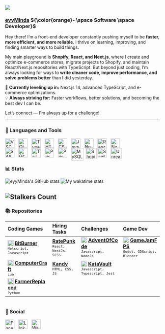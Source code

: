 ![](https://i.giphy.com/media/26tnahvHbOf16adJS/giphy.webp)


### [eyyMinda](https://eyyminda.vercel.app/) ${\color{orange}- \space Software \space Developer}$  

Hey there! I’m a front-end developer constantly pushing myself to be **faster, more efficient, and more reliable**. I thrive on learning, improving, and finding smarter ways to build things.  

My main playground is **Shopify, React, and Next.js**, where I create and optimize e-commerce stores, migrate projects to Shopify, and maintain React/Next.js repositories with TypeScript. But beyond just coding, I’m always looking for ways to **write cleaner code, improve performance, and solve problems better** than I did yesterday.  

🚀 **Currently leveling up in:** Next.js 14, advanced TypeScript, and e-commerce optimizations.  
💡 **Always striving for:** Faster workflows, better solutions, and becoming the best dev I can be.  

Let’s connect — I'm always up for a challenge!  

 
---

### 🧰 Languages and Tools

<a href="https://code.visualstudio.com/" target="_blank" title="Visual Studio Code" rel="noreferrer"><img align="left" alt="VSCode" width="30px" style="padding-right:10px;" src="https://cdn.jsdelivr.net/gh/devicons/devicon/icons/vscode/vscode-original.svg" /></a>

<a href="https://git-scm.com/" target="_blank" title="Sanity" rel="Git"><img align="left" alt="Git" width="30px" style="padding-right:10px;" src="https://cdn.jsdelivr.net/gh/devicons/devicon/icons/git/git-original.svg" /></a>

<a href="https://www.typescriptlang.org/" target="_blank" title="Typescript" rel="noreferrer"><img align="left" alt="TypeScript" width="30px" style="padding-right:10px;" src="https://cdn.jsdelivr.net/gh/devicons/devicon/icons/typescript/typescript-plain.svg" /></a>

<a href="https://www.w3.org/html/" target="_blank" title="HTML" rel="noreferrer"><img align="left" alt="HTML" width="30px" style="padding-right:10px;" src="https://cdn.jsdelivr.net/gh/devicons/devicon/icons/html5/html5-plain.svg" /></a>

<a href="https://www.w3.org/css/" target="_blank" title="CSS" rel="noreferrer"><img align="left" alt="CSS" width="30px" style="padding-right:10px;" src="https://cdn.jsdelivr.net/gh/devicons/devicon/icons/css3/css3-plain.svg" /></a>

<a href="https://developer.mozilla.org/en-US/docs/Web/JavaScript" target="_blank" title="Javascript" rel="noreferrer"><img align="left" alt="JavaScript" width="30px" style="padding-right:10px;" src="https://cdn.jsdelivr.net/gh/devicons/devicon/icons/javascript/javascript-plain.svg" /></a>

<a href="https://nodejs.org/en/" target="_blank" title="NodeJS" title="Sanity" rel="noreferrer"><img align="left" alt="NodeJS" width="30px" style="padding-right:10px;" src="https://cdn.jsdelivr.net/gh/devicons/devicon/icons/nodejs/nodejs-original.svg" /></a>

<a href="https://react.dev/" target="_blank" title="React" rel="noreferrer"><img align="left" alt="React" width="30px" style="padding-right:10px;" src="https://cdn.jsdelivr.net/gh/devicons/devicon/icons/react/react-original.svg" /></a>

<a href="https://nextjs.org/" target="_blank" title="NextJS" rel="noreferrer"><img align="left" alt="NextJS" width="30px" style="padding-right:10px;" src="https://cdn.jsdelivr.net/gh/devicons/devicon/icons/nextjs/nextjs-original.svg" /></a>
</br>

<a href="https://sass-lang.com/" target="_blank" title="Sass" rel="noreferrer"><img align="left" alt="SASS" width="30px" style="padding-right:10px;" src="https://cdn.jsdelivr.net/gh/devicons/devicon/icons/sass/sass-original.svg" /></a>

<a href="https://github.com/" target="_blank" title="Github" rel="noreferrer"><img align="left" alt="GitHub" width="30px" style="padding-right:10px;" src="https://cdn.jsdelivr.net/gh/devicons/devicon/icons/github/github-original.svg" /></a>

<a href="https://tailwindcss.com/" target="_blank" title="TailwindCSS" rel="noreferrer"><img align="left" alt="TailWindCSS" width="30px" style="padding-right:10px;" src="https://static-00.iconduck.com/assets.00/tailwind-css-icon-512x307-1v56l8ed.png" /></a>

<a href="https://www.prisma.io/" target="_blank" title="Prisma" rel="noreferrer"><img align="left" alt="Prisma" width="30px" style="padding-right:10px;" src="https://cdn.freelogovectors.net/wp-content/uploads/2022/01/prisma_logo-freelogovectors.net_.png" /></a>

<a href="https://prismic.io/" target="_blank" title="Prismic" rel="noreferrer"><img align="left" alt="Prismic" width="30px" style="padding-right:10px;" src="https://www.svgrepo.com/show/354213/prismic-icon.svg" /></a>

<a href="https://www.mysql.com/" target="_blank" title="MySQL" rel="noreferrer"><img align="left" alt="MySQL" width="40px" style="padding-right:5px;" src="https://cdn.jsdelivr.net/gh/devicons/devicon/icons/mysql/mysql-original-wordmark.svg" /></a>

<a href="https://shopify.github.io/liquid/" target="_blank" title="Shopify Liquid" rel="noreferrer"><img align="left" alt="Shopify" width="35px" src="https://img.icons8.com/color/48/null/shopify.png" /></a>

<a href="https://www.sanity.io/" target="_blank" title="Sanity" rel="noreferrer"><img align="left" alt="Sanity" width="30px" style="padding-right:10px;" src="https://icon.icepanel.io/Technology/svg/Sanity.svg" /></a>

<a href="https://www.unrealengine.com/en-US/unreal-engine-5" target="_blank" title="UnrealEngine" rel="noreferrer"><img align="left" alt="UnrealEngine" width="35px" style="padding-right:10px;" src="https://cdn.iconscout.com/icon/free/png-256/free-unreal-engine-2749375-2284765.png?f=webp" /></a>
</br>

#

### 📊 Stats

![eyyMinda's GitHub stats](https://tinyone-readme-stats.vercel.app/api?username=eyyMinda&show_icons=true&hide_title=true&theme=ocean_dark&count_private=true&border_color=b0a0cc)
![My wakatime stats](https://github-readme-stats.vercel.app/api/wakatime?username=eyyminda&range=all_time&hide_title=false&layout=compact&langs_count=20&theme=ocean_dark&border_color=b0a0cc)

![Stalkers Count](https://komarev.com/ghpvc/?username=eyyMinda&color=blueviolet&style=for-the-badge&label=Stalkers+Count)
---

### 📚 Repositories



| Coding Games | Hiring Tasks | Challenges | Game Dev |
| :--- | :--- | :--- | :--- |
| <a href="https://github.com/eyyMinda/BitBurner"><img align="left" alt="BitBurner" width="20px" src="https://imgur.com/NQ4rFoa.png" />**BitBurner**</a><br/><sub>`Netscript, Javascript`</sub> | <a href="https://github.com/eyyMinda/ratepunk-task-fe">**RatePunk**</a><br/><sub>`React, NextJs, SCSS`</sub> | <a href="https://github.com/eyyMinda/AdventOfCode"><img align="left" alt="AdventOfCode" width="20px" src="https://imgur.com/ngYjHxt.png" />**AdventOfCode**</a><br/><sub>`Javascript, NodeJs`</sub>  | <a href="https://github.com/eyyMinda/GameJamFPS"><img align="left" alt="GameJamFPS" width="20px" src="https://i.imgur.com/Uv7guJA.png" />**GameJamFPS**</a><br/><sub>`Godot, GDScript, Blender`</sub> |
| <a href="https://github.com/eyyMinda/ComputerCraftSolo"><img align="left" alt="ComputerCraft" width="20px" src="https://imgur.com/vV8aNRx.png" />**ComputerCraft**</a><br/><sub>`Lua`</sub> | <a href="https://github.com/eyyMinda/kandy-task-fe">**Kandy**</a><br/><sub>`HTML, CSS, JS`</sub> | <a href="https://github.com/eyyMinda/KataVault"><img align="left" alt="KataVault" width="20px" src="https://docs.codewars.com/logo.svg" />**KataVault**</a><br/><sub>`Javascript, Typescript, Jest`</sub> | |
| <a href="https://github.com/eyyMinda/FarmerReplaced"><img align="left" alt="FarmerReplaced" width="20px" src="https://imgur.com/41up72N.png" />**FarmerReplaced**</a><br/><sub>`Python`</sub> |  |  | |

#

### 🤙 Social

[<a href="https://www.facebook.com/RE.Mindau"><img align="left" alt="Facebook" width="30px" style="padding-right:10px;" src="https://cdn.jsdelivr.net/gh/devicons/devicon/icons/facebook/facebook-original.svg" /></a>](a 'FaceBook')
[<a href="https://www.linkedin.com/in/eyyminda/"><img align="left" alt="LinkedIn" width="30px" style="padding-right:10px;" src="https://cdn.jsdelivr.net/gh/devicons/devicon/icons/linkedin/linkedin-original.svg" /></a>](a 'LinkedIn')
[<a href="https://wakatime.com/@eyyminda"><img align="left" alt="Wakatime" width="30px" style="padding-right:10px;" src="https://i.imgur.com/IrC4Ygh.png" /></a>](a 'Wakatime')
